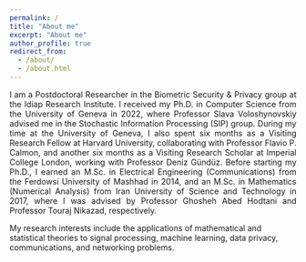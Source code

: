 ```yaml
---
permalink: /
title: "About me"
excerpt: "About me"
author_profile: true
redirect_from: 
  - /about/
  - /about.html
---
```


<p style="text-align: justify;">
I am a Postdoctoral Researcher in the Biometric Security & Privacy group at the Idiap Research Institute. I received my Ph.D. in Computer Science from the University of Geneva in 2022, where Professor Slava Voloshynovskiy advised me in the Stochastic Information Processing (SIP) group. During my time at the University of Geneva, I also spent six months as a Visiting Research Fellow at Harvard University, collaborating with Professor Flavio P. Calmon, and another six months as a Visiting Research Scholar at Imperial College London, working with Professor Deniz Gündüz. Before starting my Ph.D., I earned an M.Sc. in Electrical Engineering (Communications) from the Ferdowsi University of Mashhad in 2014, and an M.Sc. in Mathematics (Numerical Analysis) from Iran University of Science and Technology in 2017, where I was advised by Professor Ghosheh Abed Hodtani and Professor Touraj Nikazad, respectively.

My research interests include the applications of mathematical and statistical theories to signal processing, machine learning, data privacy, communications, and networking problems.
</p>
